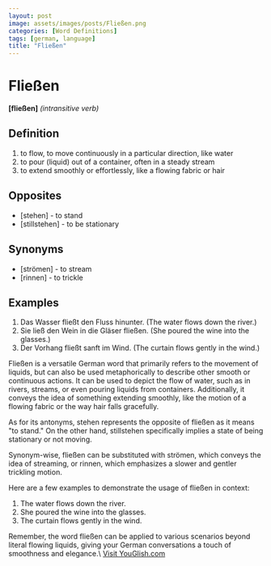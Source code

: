```yaml
---
layout: post
image: assets/images/posts/Fließen.png
categories: [Word Definitions]
tags: [german, language]
title: "Fließen"
---
```


# Fließen

**[fließen]** *(intransitive verb)*

## Definition

1. to flow, to move continuously in a particular direction, like water
2. to pour (liquid) out of a container, often in a steady stream
3. to extend smoothly or effortlessly, like a flowing fabric or hair

## Opposites

- [stehen] - to stand
- [stillstehen] - to be stationary

## Synonyms

- [strömen] - to stream
- [rinnen] - to trickle

## Examples

1. Das Wasser fließt den Fluss hinunter. (The water flows down the river.)
2. Sie ließ den Wein in die Gläser fließen. (She poured the wine into the glasses.)
3. Der Vorhang fließt sanft im Wind. (The curtain flows gently in the wind.)

Fließen is a versatile German word that primarily refers to the movement of liquids, but can also be used metaphorically to describe other smooth or continuous actions. It can be used to depict the flow of water, such as in rivers, streams, or even pouring liquids from containers. Additionally, it conveys the idea of something extending smoothly, like the motion of a flowing fabric or the way hair falls gracefully.

As for its antonyms, stehen represents the opposite of fließen as it means "to stand." On the other hand, stillstehen specifically implies a state of being stationary or not moving.

Synonym-wise, fließen can be substituted with strömen, which conveys the idea of streaming, or rinnen, which emphasizes a slower and gentler trickling motion.

Here are a few examples to demonstrate the usage of fließen in context:

1. The water flows down the river.
2. She poured the wine into the glasses.
3. The curtain flows gently in the wind.

Remember, the word fließen can be applied to various scenarios beyond literal flowing liquids, giving your German conversations a touch of smoothness and elegance.\ <a id="yg-widget-0" class="youglish-widget" data-query="Fließen" data-lang="german" data-components="8412" data-auto-start="0" data-bkg-color="theme_light" data-title="How%20to%20pronounce%20Fließen%20in%20German"  rel="nofollow" href="https://youglish.com">Visit YouGlish.com</a><script async src="https://youglish.com/public/emb/widget.js" charset="utf-8"></script>